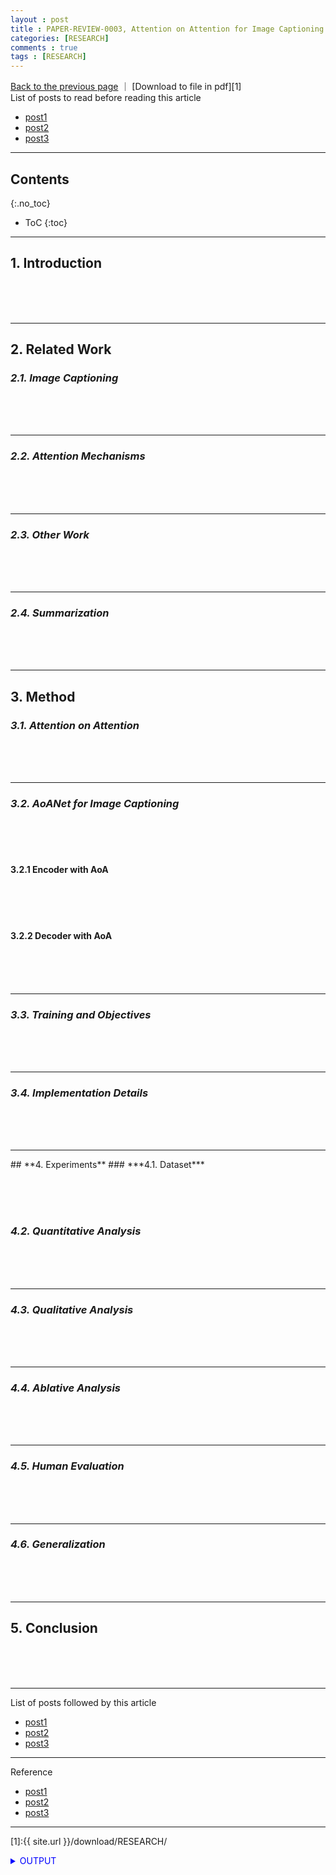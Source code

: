 ```yaml
---
layout : post
title : PAPER-REVIEW-0003, Attention on Attention for Image Captioning
categories: [RESEARCH]
comments : true
tags : [RESEARCH]
---
```


[Back to the previous page](https://userdyk-github.github.io/research/PAPER-REVIEW.html)
｜ [Download to file in pdf][1] <br>
List of posts to read before reading this article
- <a href='https://userdyk-github.github.io/'>post1</a>
- <a href='https://userdyk-github.github.io/'>post2</a>
- <a href='https://userdyk-github.github.io/'>post3</a>

---

## Contents
{:.no_toc}

* ToC
{:toc}

<hr class="division1">

## **1. Introduction**

<br><br><br>
<hr class="division2">

## **2. Related Work**
### ***2.1. Image Captioning***
<br><br><br>

---

### ***2.2. Attention Mechanisms***
<br><br><br>

---

### ***2.3. Other Work***
<br><br><br>

---

### ***2.4. Summarization***
<br><br><br>

<hr class="division2">

## **3. Method**
### ***3.1. Attention on Attention***
<br><br><br>

---

### ***3.2. AoANet for Image Captioning***
<br><br><br>

#### 3.2.1 Encoder with AoA

<br><br><br>
#### 3.2.2 Decoder with AoA

<br><br><br>

---

### ***3.3. Training and Objectives***
<br><br><br>

---

### ***3.4. Implementation Details***

<br><br><br>
<hr class="division2">
## **4. Experiments**
### ***4.1. Dataset***

<br><br><br>
### ***4.2. Quantitative Analysis***

<br><br><br>

---

### ***4.3. Qualitative Analysis***

<br><br><br>

---

### ***4.4. Ablative Analysis***
<br><br><br>

---

### ***4.5. Human Evaluation***
<br><br><br>

---

### ***4.6. Generalization***
<br><br><br>

<hr class="division2">

## **5. Conclusion**

<br><br><br>

<hr class="division1">

List of posts followed by this article
- [post1](https://userdyk-github.github.io/)
- <a href='https://userdyk-github.github.io/'>post2</a>
- <a href='https://userdyk-github.github.io/'>post3</a>

---

Reference
- [post1](https://userdyk-github.github.io/)
- <a href='https://userdyk-github.github.io/'>post2</a>
- <a href='https://userdyk-github.github.io/'>post3</a>

---

[1]:{{ site.url }}/download/RESEARCH/

<details markdown="1">
<summary class='jb-small' style="color:blue">OUTPUT</summary>
<hr class='division3'>
<hr class='division3'>
</details>
